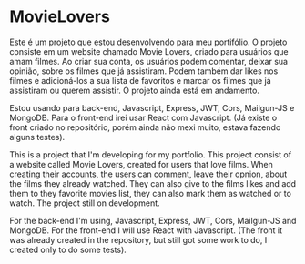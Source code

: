 # MovieLovers
Este é um projeto que estou desenvolvendo para meu portifólio. O projeto consiste em um website chamado Movie Lovers, criado para usuários que amam filmes.
Ao criar sua conta, os usuários podem comentar, deixar sua opinião, sobre os filmes que já assistiram. Podem também dar likes nos filmes e adicioná-los a sua lista de favoritos e marcar os filmes que já assistiram ou querem assistir.
O projeto ainda está em andamento.

Estou usando para back-end, Javascript, Express, JWT, Cors, Mailgun-JS e MongoDB.
Para o front-end irei usar React com Javascript. (Já existe o front criado no repositório, porém ainda não mexi muito, estava fazendo alguns testes).

This is a project that I'm developing for my portfolio. This project consist of a website called Movie Lovers, created for users that love films.
When creating their accounts, the users can comment, leave their opnion, about the films they already watched. They can also give to the films likes and add them to they favorite movies list,
they can also mark them as watched or to watch.
The project still on development.

For the back-end I'm using, Javascript, Express, JWT, Cors, Mailgun-JS and MongoDB.
For the front-end I will use React with Javascript. (The front it was already created in the repository, but still got some work to do, I created only to do some tests).
